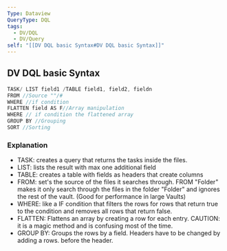 ```yaml
---
Type: Dataview
QueryType: DQL
tags:
  - DV/DQL
  - DV/Query
self: "[[DV DQL basic Syntax#DV DQL basic Syntax]]"
---
```


## DV DQL basic Syntax

```js dataview
TASK/ LIST field1 /TABLE field1, field2, fieldn 
FROM //Source ""/#
WHERE //if condition
FLATTEN field AS F//Array manipulation
WHERE // if condition the flattened array
GROUP BY //Grouping 
SORT //Sorting
```
### Explanation

- TASK: creates a query that returns the tasks inside the files.
- LIST: lists the result with max one additional field 
- TABLE: creates a table with fields as headers that create columns
- FROM: set's the source of the files it searches through. FROM "Folder" makes it only search through the files in the folder "Folder" and ignores the rest of the vault. (Good for performance in large Vaults)
- WHERE: like a IF condition that filters the rows for rows that return true to the condition and removes all rows that return false.
- FLATTEN: Flattens an array by creating a row for each entry. CAUTION: it is a magic method and is confusing most of the time.
- GROUP BY: Groups the rows by a field. Headers have to be changed by adding a rows. before the header.


